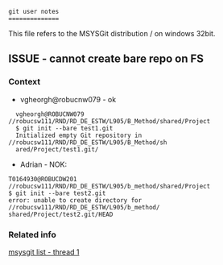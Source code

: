
	git user notes
	==============
	
	
This file refers to the MSYSGit distribution / on windows 32bit.


## ISSUE - cannot create bare repo on FS

### Context

* vgheorgh@robucnw079 - ok
```
  vgheorgh@ROBUCNW079 //robucsw111/RND/RD_DE_ESTW/L905/B_Method/shared/Project
  $ git init --bare test1.git
  Initialized empty Git repository in //robucsw111/RND/RD_DE_ESTW/L905/B_Method/sh
  ared/Project/test1.git/
```
* Adrian - NOK:
```
T0164930@ROBUCDW201 //robucsw111/RND/RD_DE_ESTW/L905/b_method/shared/Project
$ git init --bare test2.git
error: unable to create directory for //robucsw111/RND/RD_DE_ESTW/L905/b_method/
shared/Project/test2.git/HEAD
```

### Related info
[msysgit list - thread 1](https://groups.google.com/forum/#!topic/msysgit/kAYExfllAh4)